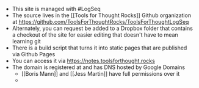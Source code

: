 - This site is managed with #LogSeq
- The source lives in the [[Tools for Thought Rocks]] Github organization at https://github.com/ToolsForThoughtRocks/ToolsForThoughtLogSeq
- Alternately, you can request be added to a Dropbox folder that contains a checkout of the site for easier editing that doesn't have to mean learning git
- There is a build script that turns it into static pages that are published via Github Pages
- You can access it via https://notes.toolsforthought.rocks
- The domain is registered at and has DNS hosted by Google Domains
	- [[Boris Mann]] and [[Jess Martin]] have full permissions over it
	-
